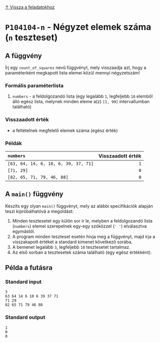 
[↑ Vissza a feladatokhoz](./README.md)

# `P104104-n` - Négyzet elemek száma (`n` teszteset)

## A függvény

Írj egy `count_of_squares` nevű függvényt, mely visszaadja azt, hogy a paraméterként megkapott lista elemei közül mennyi négyzetszám!

### Formális paraméterlista

1. `numbers` - a feldolgozandó lista (egy legalább `1`, legfeljebb `10` elemből álló egész lista, melynek minden eleme a(z) `[1, 99]` intervallumban található)

### Visszaadott érték

* a feltételnek megfelelő elemek száma (egész érték)

### Példák

| `numbers` | Visszaadott érték | 
| :--- | --: | 
| `[63, 64, 14, 6, 10, 6, 39, 37, 71]` | `1` | 
| `[71, 29]` | `0` | 
| `[82, 65, 71, 79, 46, 88]` | `0` | 

## A `main()` függvény

Készíts egy olyan `main()` függvényt, mely az alábbi specifikációk alapján teszi kipróbálhatóvá a megoldást:

1. Minden tesztesetet egy külön sor ír le, melyben a feldolgozandó lista (`numbers`) elemei szerepelnek egy-egy szóközzel (`' '`) elválasztva egymástól.
1. A program minden teszteset esetén hívja meg a függvényt, majd írja a visszakapott értéket a standard kimenet következő sorába.
1. A bemenet legalább `3`, legfeljebb `10` tesztesetet tartalmaz.
1. Az első sorban a tesztesetek száma található (egy egész értékként).

## Példa a futásra

### Standard input

```
3
63 64 14 6 10 6 39 37 71
71 29
82 65 71 79 46 88
```

### Standard output

```
1
0
0
```